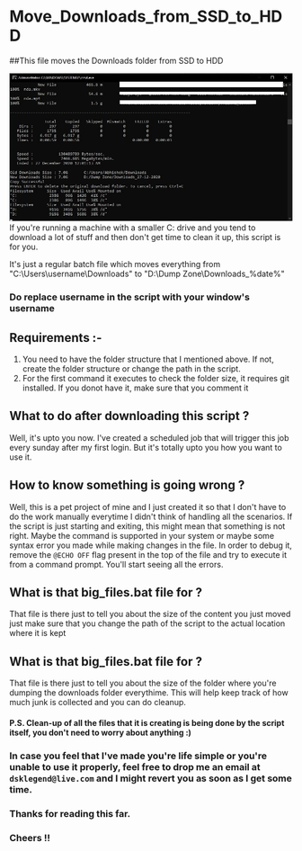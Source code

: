 ﻿# Move_Downloads_from_SSD_to_HDD

##This file moves the Downloads folder from SSD to HDD

<img src="./Img/Demo.jpeg">
If you're running a machine with a smaller C: drive and you tend to download a lot of stuff and then don't get time to clean it up, this script is for you.

It's just a regular batch file which moves everything from "C:\Users\username\Downloads" to "D:\Dump Zone\Downloads_%date%"
### Do replace username in the script with your window's username

## Requirements :- 

1) You need to have the folder structure that I mentioned above. If not, create the folder structure or change the path in the script.
2) For the first command it executes to check the folder size, it requires git installed. If you donot have it, make sure that you comment it 


## What to do after downloading this script ?

Well, it's upto you now. I've created a scheduled job that will trigger this job every sunday after my first login. But it's totally upto you how you want to use it.


## How to know something is going wrong ?

Well, this is a pet project of mine and I just created it so that I don't have to do the work manually everytime I didn't think of handling all the scenarios.
If the script is just starting and exiting, this might mean that something is not right.
Maybe the command is supported in your system or maybe some syntax error you made while making changes in the file.
In order to debug it, remove the `@ECHO OFF` flag present in the top of the file and try to execute it from a command prompt.
You'll start seeing all the errors.

## What is that big_files.bat file for ?

That file is there just to tell you about the size of the content you just moved just make sure that you change the path of the script to the actual location where it is kept 

## What is that big_files.bat file for ?

That file is there just to tell you about the size of the folder where you're dumping the downloads folder everythime.
This will help keep track of how much junk is collected and you can do cleanup.

#### P.S. Clean-up of all the files that it is creating is being done by the script itself, you don't need to worry about anything :)


### In case you feel that I've made you're life simple or you're unable to use it properly, feel free to drop me an email at `dsklegend@live.com` and I might revert you as soon as I get some time.

### Thanks for reading this far.

### Cheers !!
